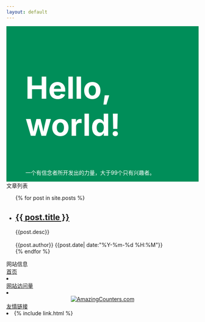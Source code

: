 ```yaml
---
layout: default
---
```

<div class="jumbotron" style="padding-left:50px;position: relative;background-color:#008e59;color:#fff">
  <h1 style="float: left;width:100%;font-size:80px;text-align:left">Hello, world!</h1>
  <p style="float: left;">一个有信念者所开发出的力量，大于99个只有兴趣者。</p>
	<div style="clear: both;"></div>
</div>
<div class="container">
	<div class="row">
		<div class="col-md-8">
			<div class="panel panel-default" style="text-align: left">
			  <div class="panel-heading"><span class="glyphicon glyphicon-zoom-in"></span> 文章列表</div>
			  <div class="panel-body">
			      <div data-am-widget="list_news" class="am-list-news am-list-news-default" >
				  <!--列表标题-->
						  <div class="am-list-news-bd">
							  <ul class="am-list">
							      {% for post in site.posts %}
								      <li class="am-g am-list-item-desced">
								          <a href="{{ post.url }}" class="am-list-item-hd "><h2>{{ post.title }}</h2></a>
								          <div class="am-list-item-text">
								          	{{post.desc}}
								          </div>
								          <br>
								          <div style="font-size:14px;"><span class="glyphicon glyphicon-user"></span> {{post.author}} <span class="glyphicon glyphicon-time"></span> {{post.date| date:"%Y-%m-%d %H:%M"}} </div>
								      </li>
					                {% endfor %}
							  </ul>
						  </div>
				    </div>
			  </div>
			</div>
		</div>
		<div class="col-md-4">
		<div class="panel panel-default" style="text-align: left">
		  <div class="panel-heading"><span class="glyphicon glyphicon-download"></span> 网站信息</div>
		  <div class="panel-body">
		    <div class="list-group">
			  <a href="#" class="list-group-item disabled">
			     首页
			  </a>
			  <li class="list-group-item">
				  <a href="https://github.com/Neroxiezi" target="_blank" class="am-icon-btn am-icon-github"></a>
                  <a id="subscribe-link" class="am-icon-btn am-icon-rss" title="Subscribe" aria-label="Subscribe" href="./feed.xml"></a>
				  <a href="##" class="am-icon-btn am-icon-twitter"></a>
				  <a href="##" class="am-icon-btn am-icon-facebook"></a>
			  </li>
			  <a href="#" class="list-group-item disabled">网站访问量</a>
			  <li class="list-group-item">
			  <div align="center"><a href="http://www.amazingcounters.com"><img border="0" src="http://cc.amazingcounters.com/counter.php?i=3219889&c=9659980" alt="AmazingCounters.com"></a></div>
			  </li>
			  <a href="#" class="list-group-item disabled">友情链接</a>
			  <li class="list-group-item">
			    {% include link.html %}
			  </li>
			</div>
		  </div>
		</div>
		</div>
	</div>
</div>
